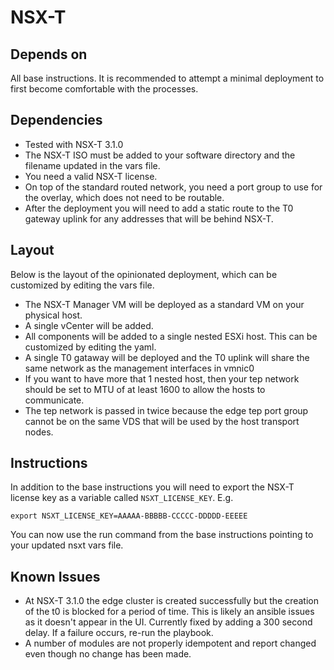 # NSX-T

## Depends on
All base instructions. It is recommended to attempt a minimal deployment to first become comfortable with the processes.

## Dependencies
- Tested with NSX-T 3.1.0
- The NSX-T ISO must be added to your software directory and the filename updated in the vars file.  
- You need a valid NSX-T license.
- On top of the standard routed network, you need a port group to use for the overlay, which does not need to be routable.
- After the deployment you will need to add a static route to the T0 gateway uplink for any addresses that will be behind NSX-T.

## Layout
Below is the layout of the opinionated deployment, which can be customized by editing the vars file.
- The NSX-T Manager VM will be deployed as a standard VM on your physical host.
- A single vCenter will be added.
- All components will be added to a single nested ESXi host. This can be customized by editing the yaml.
- A single T0 gataway will be deployed and the T0 uplink will share the same network as the management interfaces in vmnic0
- If you want to have more that 1 nested host, then your tep network should be set to MTU of at least 1600 to allow the hosts to communicate.
- The tep network is passed in twice because the edge tep port group cannot be on the same VDS that will be used by the host transport nodes.

## Instructions
In addition to the base instructions you will need to export the NSX-T license key as a variable called `NSXT_LICENSE_KEY`. E.g.
```
export NSXT_LICENSE_KEY=AAAAA-BBBBB-CCCCC-DDDDD-EEEEE
```
You can now use the run command from the base instructions pointing to your updated nsxt vars file.

## Known Issues
- At NSX-T 3.1.0 the edge cluster is created successfully but the creation of the t0 is blocked for a period of time. This is likely an ansible issues as it doesn't appear in the UI. Currently fixed by adding a 300 second delay. If a failure occurs, re-run the playbook.
- A number of modules are not properly idempotent and report changed even though no change has been made.